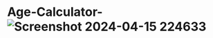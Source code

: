 # Age-Calculator-![Screenshot 2024-04-15 224633](https://github.com/RedwanParvez100/Age-Calculator/assets/106326119/1137e583-1e04-48d7-84aa-c5c44b595a85)
